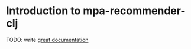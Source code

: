 # Introduction to mpa-recommender-clj

TODO: write [great documentation](http://jacobian.org/writing/what-to-write/)
